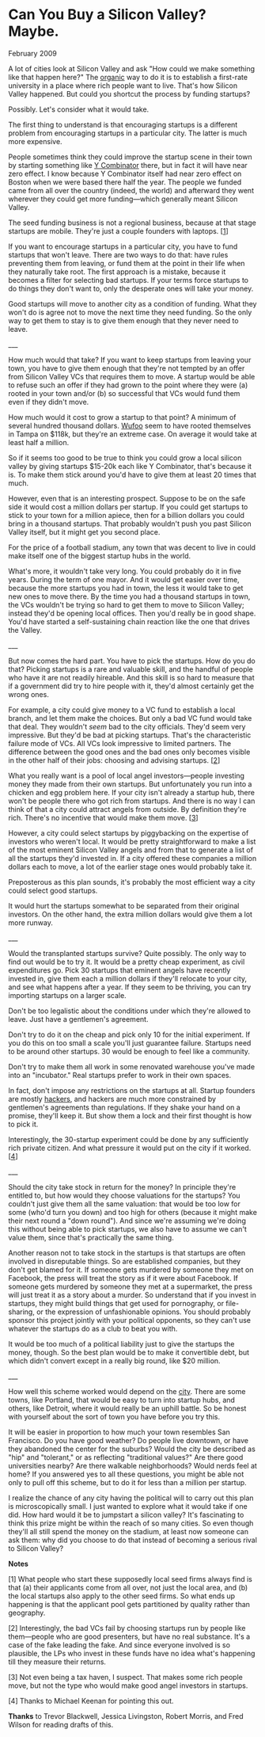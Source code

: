 # Can You Buy a Silicon Valley?  Maybe.

February 2009  
  
A lot of cities look at Silicon Valley and ask "How could we make
something like that happen here?" The 
[organic](siliconvalley.html) way to do it is to
establish a first-rate university in a place where rich people want
to live. That's how Silicon Valley happened. But could you shortcut
the process by funding startups?  
  
Possibly. Let's consider what it would take.  
  
The first thing to understand is that encouraging startups is a
different problem from encouraging startups in a particular city.
The latter is much more expensive.  
  
People sometimes think they could improve the startup scene in their
town by starting something like [Y 
Combinator](http://ycombinator.com) there, but in fact it
will have near zero effect. I know because Y Combinator itself had
near zero effect on Boston when we were based there half the year.
The people we funded came from all over the country (indeed, the
world) and afterward they went wherever they could get more
funding—which generally meant Silicon Valley.  
  
The seed funding business is not a regional business, because at
that stage startups are mobile. They're just a couple founders with
laptops. 
[[1](#f1n)]  
  
If you want to encourage startups in a particular city, you have
to fund startups that won't leave. There are two ways to do that:
have rules preventing them from leaving, or fund them at the point
in their life when they naturally take root. The first approach
is a mistake, because it becomes a filter for selecting bad startups.
If your terms force startups to do things they don't want to, only
the desperate ones will take your money.  
  
Good startups will move to another city as a condition of funding.
What they won't do is agree not to move the next time they need
funding. So the only way to get them to stay is to give them enough
that they never need to leave.  
  
\_\_\_  
  
How much would that take? If you want to keep startups from leaving
your town, you have to give them enough that they're not tempted
by an offer from Silicon Valley VCs that requires them to move. A
startup would be able to refuse such an offer if they had grown to
the point where they were (a) rooted in your town and/or (b) so
successful that VCs would fund them even if they didn't move.  
  
How much would it cost to grow a startup to that point? A minimum
of several hundred thousand dollars. [Wufoo](http://wufoo.com) 
seem to have rooted
themselves in Tampa on $118k, but they're an extreme case. On
average it would take at least half a million.  
  
So if it seems too good to be true to think you could grow a local
silicon valley by giving startups $15-20k each like Y Combinator,
that's because it is. To make them stick around you'd have to give
them at least 20 times that much.  
  
However, even that is an interesting prospect. Suppose to be on
the safe side it would cost a million dollars per startup. If you
could get startups to stick to your town for a million apiece, then
for a billion dollars you could bring in a thousand startups. That probably wouldn't push you past Silicon Valley itself, 
but it might get you second place.  
  
For the price of a football stadium, any town that was decent to
live in could make itself one of the biggest startup hubs in the
world.  
  
What's more, it wouldn't take very long. You could probably do
it in five years. During the term of one mayor. And it would get
easier over time, because the more startups you had in town, the
less it would take to get new ones to move there. By the time you
had a thousand startups in town, the VCs wouldn't be trying so hard
to get them to move to Silicon Valley; instead they'd be opening
local offices. Then you'd really be in good shape. You'd have
started a self-sustaining chain reaction like the one that drives
the Valley.  
  
\_\_\_  
  
But now comes the hard part. You have to pick the startups. How
do you do that? Picking startups is a rare and valuable skill, and
the handful of people who have it are not readily hireable. And
this skill is so hard to measure that if a government did try to
hire people with it, they'd almost certainly get the wrong ones.  
  
For example, a city could give money to a VC fund to establish a
local branch, and let them make the choices. But only a bad VC
fund would take that deal. They wouldn't *seem* bad to the city
officials. They'd seem very impressive. But they'd be bad at
picking startups. That's the characteristic failure mode of VCs.
All VCs look impressive to limited partners. The difference between
the good ones and the bad ones only becomes visible in the other
half of their jobs: choosing and advising startups.
[[2](#f2n)]  
  
What you really want is a pool of local angel investors—people
investing money they made from their own startups. But unfortunately
you run into a chicken and egg problem here. If your city isn't
already a startup hub, there won't be people there who got rich
from startups. And there is no way I can think of that a city could
attract angels from outside. By definition they're rich. There's
no incentive that would make them move.
[[3](#f3n)]  
  
However, a city could select startups by piggybacking on the expertise
of investors who weren't local. It would be pretty straightforward
to make a list of the most eminent Silicon Valley angels and from
that to generate a list of all the startups they'd invested in. If
a city offered these companies a million dollars each to move, a
lot of the earlier stage ones would probably take it.  
  
Preposterous as this plan sounds, it's probably the most efficient
way a city could select good startups.  
  
It would hurt the startups somewhat to be separated from their
original investors. On the other hand, the extra million dollars
would give them a lot more runway.  
  
\_\_\_  
  
Would the transplanted startups survive? Quite possibly. The only
way to find out would be to try it. It would be a pretty cheap
experiment, as civil expenditures go. Pick 30 startups that eminent
angels have recently invested in, give them each a million dollars
if they'll relocate to your city, and see what happens after a year.
If they seem to be thriving, you can try importing startups on a
larger scale.  
  
Don't be too legalistic about the conditions under which they're
allowed to leave. Just have a gentlemen's agreement.  
  
Don't try to do it on the cheap and pick only 10 for the initial
experiment. If you do this on too small a scale you'll just guarantee
failure. Startups need to be around other startups. 30 would be
enough to feel like a community.  
  
Don't try to make them all work in some renovated warehouse you've
made into an "incubator." Real startups prefer to work in their
own spaces.  
  
In fact, don't impose any restrictions on the startups at all.
Startup founders are mostly [hackers](gba.html), 
and hackers are much more
constrained by gentlemen's agreements than regulations. If they
shake your hand on a promise, they'll keep it. But show them a
lock and their first thought is how to pick it.  
  
Interestingly, the 30-startup experiment could be done by any
sufficiently rich private citizen. And what pressure it would 
put on the city if it worked.
[[4](#f4n)]  
  
\_\_\_  
  
Should the city take stock in return for the money?
In principle they're entitled to, but how would they choose valuations
for the startups? You couldn't just give them all the same valuation:
that would be too low for some (who'd turn you down) and too high
for others (because it might make their next round a "down round").
And since we're assuming we're doing this without being able to
pick startups, we also have to assume we can't value them, since
that's practically the same thing.  
  
Another reason not to take stock in the startups is that startups
are often involved in disreputable things. So are established
companies, but they don't get blamed for it. If someone gets
murdered by someone they met on Facebook, the press will treat the
story as if it were about Facebook. If someone gets murdered by
someone they met at a supermarket, the press will just treat it as
a story about a murder. So understand that if you invest in startups,
they might build things that get used for pornography, or file-sharing,
or the expression of unfashionable opinions. You should probably
sponsor this project jointly with your political opponents, so they
can't use whatever the startups do as a club to beat you with.  
  
It would be too much of a political liability just to give
the startups the money, though. So the best plan would be to 
make it convertible debt, but which didn't convert except in
a really big round, like $20 million.  
  
\_\_\_  
  
How well this scheme worked would depend on the 
[city](cities.html). There are
some towns, like Portland, that would be easy to turn into startup
hubs, and others, like Detroit, where it would really be an uphill
battle. So be honest with yourself about the sort of town you have
before you try this.  
  
It will be easier in proportion to how much your town resembles San
Francisco. Do you have good weather? Do people live downtown, or
have they abandoned the center for the suburbs? Would the city be
described as "hip" and "tolerant," or as reflecting "traditional
values?" Are there good universities nearby? Are there walkable
neighborhoods? Would nerds feel at home? If you answered yes to
all these questions, you might be able not only to pull off this
scheme, but to do it for less than a million per startup.  
  
I realize the chance of any city having
the political will to carry out this plan is microscopically
small. I just wanted to explore what it would take if one did.
How hard would it be to jumpstart a silicon valley? It's
fascinating to think this prize might be within
the reach of so many cities. So even though they'll all still
spend the money on the stadium, at least now someone can ask them:
why did you choose to do that instead of becoming a serious
rival to Silicon Valley?  
  
  
  
  
  

**Notes**  
  
[1]
What people who start these supposedly local seed firms always
find is that (a) their applicants come from all over, not just the
local area, and (b) the local startups also apply to the other seed
firms. So what ends up happening is that the applicant pool gets
partitioned by quality rather than geography.  
  
[2]
Interestingly, the bad VCs fail by choosing startups run by
people like them—people who are good presenters, but have no
real substance. It's a case of the fake leading the fake. And
since everyone involved is so plausible, the LPs who invest in these
funds have no idea what's happening till they measure their returns.  
  
[3]
Not even being a tax haven, I suspect. That makes some rich
people move, but not the type who would make good angel investors
in startups.  
  
[4]
Thanks to Michael Keenan for pointing this out.  
  
**Thanks** to Trevor Blackwell, Jessica Livingston, Robert
Morris, and Fred Wilson for reading drafts of this.  
  
